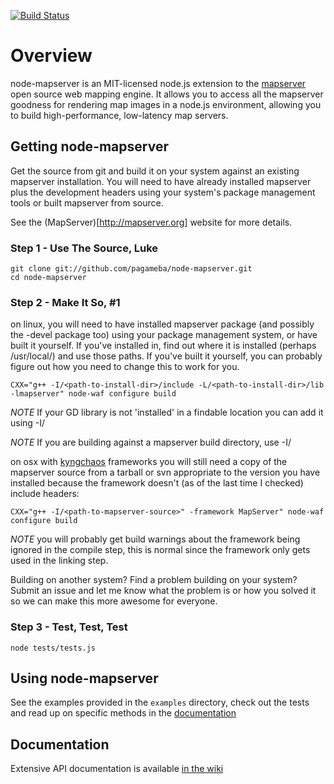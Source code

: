[![Build Status](https://travis-ci.org/pagameba/node-mapserver.png?branch=master)](https://travis-ci.org/pagameba/node-mapserver)

# Overview

node-mapserver is an MIT-licensed node.js extension to the [mapserver](http://mapserver.org/ "MapServer") open source web mapping engine.  It allows you to access all the mapserver goodness for rendering map images in a node.js environment, allowing you to build high-performance, low-latency map servers.

## Getting node-mapserver

Get the source from git and build it on your system against an existing mapserver installation.  You will need to have already installed mapserver plus the development headers using your system's package management tools or built mapserver from source.

See the (MapServer)[http://mapserver.org] website for more details.

### Step 1 - Use The Source, Luke

```
git clone git://github.com/pagameba/node-mapserver.git
cd node-mapserver
```

### Step 2 - Make It So, #1

on linux, you will need to have installed mapserver package (and possibly the -devel package too) using your package management system, or have built it yourself.  If you've installed in, find out where it is installed (perhaps /usr/local/) and use those paths.  If you've built it yourself, you can probably figure out how you need to change this to work for you.

```
CXX="g++ -I/<path-to-install-dir>/include -L/<path-to-install-dir>/lib -lmapserver" node-waf configure build
```

*NOTE* If your GD library is not 'installed' in a findable location you can add it using -I/<path-to-gd>

*NOTE* If you are building against a mapserver build directory, use -I/<path-to-mapserver-source>

on osx with [kyngchaos](http://kyngchaos.com) frameworks you will still need a copy of the mapserver source from a tarball or svn appropriate to the version you have installed because the framework doesn't (as of the last time I checked) include headers:

```
CXX="g++ -I/<path-to-mapserver-source>" -framework MapServer" node-waf configure build
```

*NOTE* you will probably get build warnings about the framework being ignored in the compile step, this is normal since the framework only gets used in the linking step.

Building on another system?  Find a problem building on your system?  Submit an issue and let me know what the problem is or how you solved it so we can make this more awesome for everyone.

### Step 3 - Test, Test, Test

```
node tests/tests.js
```

## Using node-mapserver

See the examples provided in the `examples` directory, check out the tests and read up on specific methods in the [documentation](https://github.com/pagameba/node-mapserver/wiki/Api-documentation)

## Documentation

Extensive API documentation is available [in the wiki](https://github.com/pagameba/node-mapserver/wiki/Api-documentation)
